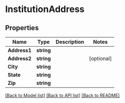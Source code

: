# InstitutionAddress

## Properties

Name | Type | Description | Notes
------------ | ------------- | ------------- | -------------
**Address1** | **string** |  | 
**Address2** | **string** |  | [optional] 
**City** | **string** |  | 
**State** | **string** |  | 
**Zip** | **string** |  | 

[[Back to Model list]](../README.md#documentation-for-models) [[Back to API list]](../README.md#documentation-for-api-endpoints) [[Back to README]](../README.md)


